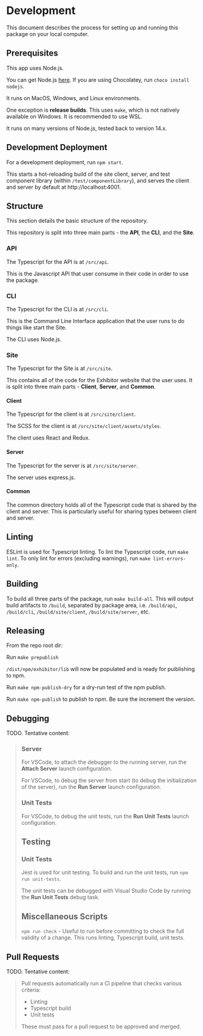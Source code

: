 # Development

This document describes the process for setting up and running this package on your local computer.

## Prerequisites

This app uses Node.js.

You can get Node.js [here](https://nodejs.org/en/). If you are using Chocolatey, run `choco install nodejs`.

It runs on MacOS, Windows, and Linux environments.

One exception is **release builds**. This uses `make`, which is not natively available on Windows. It is recommended to use WSL.

It runs on many versions of Node.js, tested back to version 14.x.

## Development Deployment

For a development deployment, run `npm start`.

This starts a hot-reloading build of the site client, server, and test component library (within `/test/componentLibrary`), and serves the client and server by default at http://localhost:4001.

## Structure

This section details the basic structure of the repository.

This repository is split into three main parts - the **API**, the **CLI**, and the **Site**.

### API

The Typescript for the API is at `/src/api`.

This is the Javascript API that user consume in their code in order to use the package.

### CLI

The Typescript for the CLI is at `/src/cli`.

This is the Command Line Interface application that the user runs to do things like start the Site.

The CLI uses Node.js.

### Site

The Typescript for the Site is at `/src/site`.

This contains all of the code for the Exhibitor website that the user uses. It is split into three main parts - **Client**, **Server**, and **Common**.

#### Client

The Typescript for the client is at `/src/site/client`.

The SCSS for the client is at `/src/site/client/assets/styles`.

The client uses React and Redux.

#### Server

The Typescript for the server is at `/src/site/server`.

The server uses express.js.

#### Common

The common directory holds all of the Typescript code that is shared by the client and server. This is particularly useful for sharing types between client and server.

## Linting

ESLint is used for Typescript linting. To lint the Typescript code, run `make lint`. To only lint for errors (excluding warnings), run `make lint-errors-only`.

## Building

To build all three parts of the package, run `make build-all`. This will output build artifacts to `/build`, separated by package area, i.e. `/build/api`, `/build/cli`, `/build/site/client`, `/build/site/server`, etc.

## Releasing

From the repo root dir:

Run `make prepublish`

`/dist/npm/exhibitor/lib` will now be populated and is ready for puiblishing to npm.

Run `make npm-publish-dry` for a dry-run test of the npm publish.

Run `make npm-publish` to publish to npm. Be sure the increment the version.

## Debugging

TODO. Tentative content:

> ### Server
> 
> For VSCode, to attach the debugger to the running server, run the **Attach Server** launch configuration.
> 
> For VSCode, to debug the server from start (to debug the initialization of the server), run the **Run Server** launch configuration.
> 
> ### Unit Tests
> 
> For VSCode, to debug the unit tests, run the **Run Unit Tests** launch configuration.
> 
> ## Testing
> 
> ### Unit Tests
> 
> Jest is used for unit testing. To build and run the unit tests, run `npm run unit-tests`.
> 
> The unit tests can be debugged with Visual Studio Code by running the **Run Unit Tests** debug task.
> 
> ## Miscellaneous Scripts
> 
> `npm run check` - Useful to run before committing to check the full validity of a change. This runs linting, Typescript build, unit tests.

## Pull Requests

TODO. Tentative content:

> Pull requests automatically run a CI pipeline that checks various criteria:
> 
> * Linting
> * Typescript build
> * Unit tests
> 
> These must pass for a pull request to be approved and merged.
